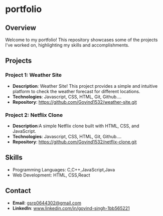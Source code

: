 # portfolio

## Overview

Welcome to my portfolio! This repository showcases some of the projects I've worked on, highlighting my skills and accomplishments.

## Projects

### Project 1: Weather Site

- **Description**:  Weather Site! This project provides a simple and intuitive platform to check the weather forecast for different locations.
- **Technologies**: Javascript, CSS, HTML, Git, Github....
- **Repository**: https://github.com/Govind1532/weather-site.git

### Project 2: Netflix Clone

- **Description**:A simple Netflix clone built with HTML, CSS, and JavaScript.
- **Technologies**:  Javascript, CSS, HTML, Git, Github....
- **Repository**: https://github.com/Govind1532/netflix-clone.git
  
## Skills

  - Programming Languages: C,C++,JavaScript,Java
  - Web Development: HTML, CSS,React

## Contact

- **Email**: gsrp0644302@gmail.com
- **LinkedIn**: www.linkedin.com/in/govind-singh-1bb565221
